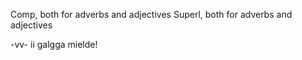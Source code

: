 





































































Comp, both for adverbs and adjectives
Superl, both for adverbs and adjectives








































































































































































































































































































































































































































































































































































































































































































































































































































































































































































































































































































































































































































































































































































































































































































































































































































































































































































































































































-vv- ii galgga mielde!











































































































































































































































































































































































































































































































































































































































































































































